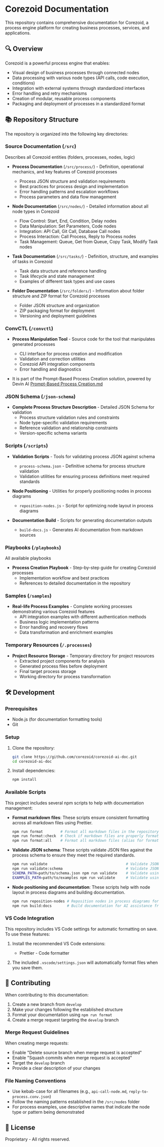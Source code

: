 # Corezoid Documentation

This repository contains comprehensive documentation for Corezoid, a process engine platform for
creating business processes, services, and applications.

## 🔍 Overview

Corezoid is a powerful process engine that enables:
- Visual design of business processes through connected nodes
- Data processing with various node types (API calls, code execution, conditions)
- Integration with external systems through standardized interfaces
- Error handling and retry mechanisms
- Creation of modular, reusable process components
- Packaging and deployment of processes in a standardized format

## 📚 Repository Structure

The repository is organized into the following key directories:

### Source Documentation (`/src`)
Describes all Corezoid entities (folders, processes, nodes, logic)

- **Process Documentation** (`/src/process/`) - Definition, operational mechanics, and key features of Corezoid processes
  - Process JSON structure and validation requirements
  - Best practices for process design and implementation
  - Error handling patterns and escalation workflows
  - Process parameters and data flow management

- **Node Documentation** (`/src/nodes/`) - Detailed information about all node types in Corezoid
  - Flow Control: Start, End, Condition, Delay nodes
  - Data Manipulation: Set Parameters, Code nodes
  - Integration: API Call, Git Call, Database Call nodes
  - Process Interaction: Call Process, Reply to Process nodes
  - Task Management: Queue, Get from Queue, Copy Task, Modify Task nodes

- **Task Documentation** (`/src/tasks/`) - Definition, structure, and examples of tasks in Corezoid
  - Task data structure and reference handling
  - Task lifecycle and state management
  - Examples of different task types and use cases

- **Folder Documentation** (`/src/folders/`) - Information about folder structure and ZIP format for Corezoid processes
  - Folder JSON structure and organization
  - ZIP packaging format for deployment
  - Versioning and deployment guidelines

  
### ConvCTL (`/convctl`)
- **Process Manipulation Tool** - Source code for the tool that manipulates generated processes
  - CLI interface for process creation and modification
  - Validation and correction utilities
  - Corezoid API integration components
  - Error handling and diagnostics
    
- It is part of the Prompt-Based Process Creation solution, powered by Devin AI
    [Prompt-Based Process Creation.md](./Prompt-Based%20Process%20Creation.md)



### JSON Schema (`/json-schema`)
- **Complete Process Structure Description** - Detailed JSON Schema for validation
  - Process structure validation rules and constraints
  - Node type-specific validation requirements
  - Reference validation and relationship constraints
  - Version-specific schema variants

  
### Scripts (`/scripts`)

- **Validation Scripts** - Tools for validating process JSON against schema
  - `process-schema.json` - Definitive schema for process structure validation
  - Validation utilities for ensuring process definitions meet required standards

- **Node Positioning** - Utilities for properly positioning nodes in process diagrams
  - `reposition-nodes.js` - Script for optimizing node layout in process diagrams

- **Documentation Build** - Scripts for generating documentation outputs
  - `build-docs.js` - Generates AI documentation from markdown sources

### Playbooks (`/playbooks`)
All available playbooks
- **Process Creation Playbook** - Step-by-step guide for creating Corezoid processes
  - Implementation workflow and best practices
  - References to detailed documentation in the repository


### Samples (`/samples`)
- **Real-life Process Examples** - Complete working processes demonstrating various Corezoid features
  - API integration examples with different authentication methods
  - Business logic implementation patterns
  - Error handling and recovery flows
  - Data transformation and enrichment examples

### Temporary Resources (`/.processes`)
- **Project Resource Storage** - Temporary directory for project resources
  - Extracted project components for analysis
  - Generated process files before deployment
  - Final target process storage
  - Working directory for process transformation

## 🛠️ Development

### Prerequisites

- Node.js (for documentation formatting tools)
- Git

### Setup

1. Clone the repository:

   ```bash
   git clone https://github.com/corezoid/corezoid-ai-doc.git
   cd corezoid-ai-doc
   ```

2. Install dependencies:
   ```bash
   npm install
   ```

### Available Scripts

This project includes several npm scripts to help with documentation management:

- **Format markdown files**:
  These scripts ensure consistent formatting across all markdown files using Prettier.

  ```bash
  npm run format        # Format all markdown files in the repository
  npm run format:check  # Check if markdown files are properly formatted without making changes
  npm run format:all    # Format all markdown files (alias for format)
  ```

- **Validate JSON schema**:
  These scripts validate JSON files against the process schema to ensure they meet the required standards.

  ```bash
  npm run validate                                    # Validate JSON schema (alias for validate:schema)
  npm run validate:schema                             # Validate JSON examples against schema using default paths
  SCHEMA_PATH=path/to/schema.json npm run validate    # Validate using custom schema path
  EXAMPLES_PATH=path/to/examples npm run validate     # Validate using custom examples path
  ```

- **Node positioning and documentation**:
  These scripts help with node layout in process diagrams and building documentation.
  
  ```bash
  npm run reposition-nodes # Reposition nodes in process diagrams for optimal layout
  npm run build:docs       # Build documentation for AI assistance from markdown sources
  ```

### VS Code Integration

This repository includes VS Code settings for automatic formatting on save. To use these features:

1. Install the recommended VS Code extensions:

   - Prettier - Code formatter

2. The included `.vscode/settings.json` will automatically format files when you save them.

## 🤝 Contributing

When contributing to this documentation:

1. Create a new branch from `develop`
2. Make your changes following the established structure
3. Format your documentation using `npm run format`
4. Create a merge request targeting the `develop` branch

### Merge Request Guidelines

When creating merge requests:

- Enable "Delete source branch when merge request is accepted"
- Enable "Squash commits when merge request is accepted"
- Target the `develop` branch
- Provide a clear description of your changes

### File Naming Conventions

- Use kebab-case for all filenames (e.g., `api-call-node.md`, `reply-to-process.conv.json`)
- Follow the naming patterns established in the `/src/nodes` folder
- For process examples, use descriptive names that indicate the node type or pattern being
  demonstrated

## 📄 License

Proprietary - All rights reserved.
